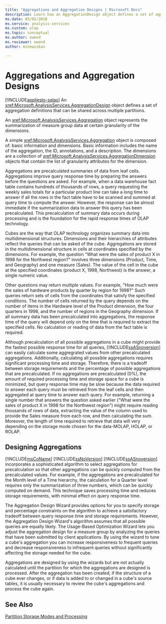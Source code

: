 ```yaml
---
title: "Aggregations and Aggregation Designs | Microsoft Docs"
description: Learn how an AggregationDesign object defines a set of aggregation definitions that can be shared across multiple partitions.
ms.date: 05/02/2018
ms.service: analysis-services
ms.custom: olap
ms.topic: conceptual
ms.author: owend
ms.reviewer: owend
author: minewiskan

---
```

# Aggregations and Aggregation Designs
[!INCLUDE[appliesto-sqlas](../includes/appliesto-sqlas.md)]
  An <xref:Microsoft.AnalysisServices.AggregationDesign> object defines a set of aggregation definitions that can be shared across multiple partitions.  
  
 An <xref:Microsoft.AnalysisServices.Aggregation> object represents the summarization of measure group data at certain granularity of the dimensions.  
  
 A simple <xref:Microsoft.AnalysisServices.Aggregation> object is composed of: basic information and dimensions. Basic information includes the name of the aggregation, the ID, annotations, and a description. The dimensions are a collection of <xref:Microsoft.AnalysisServices.AggregationDimension> objects that contain the list of granularity attributes for the dimension.  
  
 Aggregations are precalculated summaries of data from leaf cells. Aggregations improve query response time by preparing the answers before the questions are asked. For example, when a data warehouse fact table contains hundreds of thousands of rows, a query requesting the weekly sales totals for a particular product line can take a long time to answer if all the rows in the fact table have to be scanned and summed at query time to compute the answer. However, the response can be almost immediate if the summarization data to answer this query has been precalculated. This precalculation of summary data occurs during processing and is the foundation for the rapid response times of OLAP technology.  
  
 Cubes are the way that OLAP technology organizes summary data into multidimensional structures. Dimensions and their hierarchies of attributes reflect the queries that can be asked of the cube. Aggregations are stored in the multidimensional structure in cells at coordinates specified by the dimensions. For example, the question "What were the sales of product X in 1998 for the Northwest region?" involves three dimensions (Product, Time, and Geography) and one measure (Sales). The value of the cell in the cube at the specified coordinates (product X, 1998, Northwest) is the answer, a single numeric value.  
  
 Other questions may return multiple values. For example, "How much were the sales of hardware products by quarter by region for 1998?" Such queries return sets of cells from the coordinates that satisfy the specified conditions. The number of cells returned by the query depends on the number of items in the Hardware level of the Product dimension, the four quarters in 1998, and the number of regions in the Geography dimension. If all summary data has been precalculated into aggregations, the response time of the query will depend only on the time that is required to extract the specified cells. No calculation or reading of data from the fact table is required.  
  
 Although precalculation of all possible aggregations in a cube might provide the fastest possible response time for all queries, [!INCLUDE[ssASnoversion](../includes/ssasnoversion-md.md)] can easily calculate some aggregrated values from other precalculated aggregations. Additionally, calculating all possible aggregations requires significant processing time and storage. Therefore, there is a tradeoff between storage requirements and the percentage of possible aggregations that are precalculated. If no aggregations are precalculated (0%), the amount of required processing time and storage space for a cube is minimized, but query response time may be slow because the data required to answer each query must be retrieved from the leaf cells and then aggregated at query time to answer each query. For example, returning a single number that answers the question asked earlier ("What were the sales of product X in 1998 for the Northwest region") might require reading thousands of rows of data, extracting the value of the column used to provide the Sales measure from each row, and then calculating the sum. Moreover, the length of time required to retrieve that data will very depending on the storage mode chosen for the data-MOLAP, HOLAP, or ROLAP.  
  
## Designing Aggregations  
 [!INCLUDE[msCoName](../includes/msconame-md.md)] [!INCLUDE[ssNoVersion](../includes/ssnoversion-md.md)] [!INCLUDE[ssASnoversion](../includes/ssasnoversion-md.md)] incorporates a sophisticated algorithm to select aggregations for precalculation so that other aggregations can be quickly computed from the precalculated values. For example, if the aggregations are precalculated for the Month level of a Time hierarchy, the calculation for a Quarter level requires only the summarization of three numbers, which can be quickly computed on demand. This technique saves processing time and reduces storage requirements, with minimal effect on query response time.  
  
 The Aggregation Design Wizard provides options for you to specify storage and percentage constraints on the algorithm to achieve a satisfactory tradeoff between query response time and storage requirements. However, the Aggregation Design Wizard's algorithm assumes that all possible queries are equally likely. The Usage-Based Optimization Wizard lets you adjust the aggregation design for a measure group by analyzing the queries that have been submitted by client applications. By using the wizard to tune a cube's aggregation you can increase responsiveness to frequent queries and decrease responsiveness to infrequent queries without significantly affecting the storage needed for the cube.  
  
 Aggregations are designed by using the wizards but are not actually calculated until the partition for which the aggregations are designed is processed. After the aggregation has been created, if the structure of a cube ever changes, or if data is added to or changed in a cube's source tables, it is usually necessary to review the cube's aggregations and process the cube again.  
  
## See Also  
 [Partition Storage Modes and Processing](../../analysis-services/multidimensional-models-olap-logical-cube-objects/partitions-partition-storage-modes-and-processing.md)  
  
  
